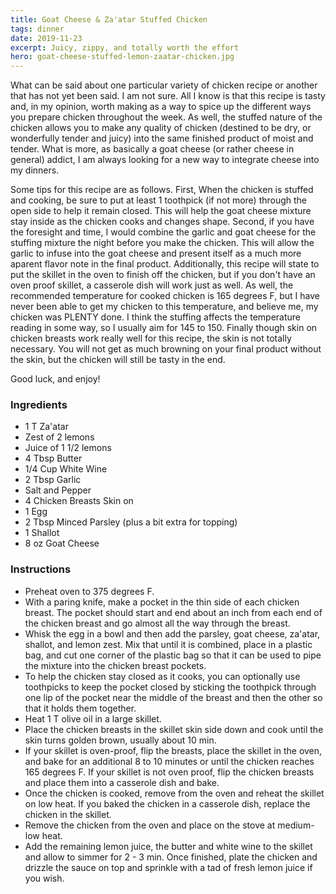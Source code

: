 ```yaml
---
title: Goat Cheese & Za'atar Stuffed Chicken
tags: dinner
date: 2019-11-23
excerpt: Juicy, zippy, and totally worth the effort
hero: goat-cheese-stuffed-lemon-zaatar-chicken.jpg
---
```

What can be said about one particular variety of chicken recipe or another that
has not yet been said. I am not sure. All I know is that this recipe is tasty and, 
in my opinion, worth making as a way to spice up the different ways you prepare 
chicken throughout the week. As well, the stuffed nature of the chicken allows 
you to make any quality of chicken (destined to be dry, or wonderfully tender and juicy) into the same finished product of moist and tender. What is more, as basically a goat cheese (or rather cheese in general) addict, I am always looking for a new way to integrate cheese into my dinners. 

Some tips for this recipe are as follows. First, When the chicken is stuffed and cooking, be sure to put at least 1 toothpick (if not more) through the open side to help it remain closed. This will help the goat cheese mixture stay inside as the chicken cooks and changes shape. Second, if you have the foresight and time, I would combine the garlic and goat cheese for the stuffing mixture the night before you make the chicken. This will allow the garlic to infuse into the goat cheese and present itself as a much more aparent flavor note in the final product. Additionally, this recipe will state to put the skillet in the oven to finish off the chicken, but if you don't have an oven proof skillet, a casserole dish will work just as well. As well, the recommended temperature for cooked chicken is 165 degrees F, but I have never been able to get my chicken to this temperature, and believe me, my chicken was PLENTY done. I think the stuffing affects the temperature reading in some way, so I usually aim for 145 to 150. Finally though skin on chicken breasts work really well for this recipe, the skin is not totally necessary. You will not get as much browning on your final product without the skin, but the chicken will still be tasty in the end. 

Good luck, and enjoy!

<div class="list-row">
    <div class="list-column">
       <div class="list-card ingredients">
        <h3>Ingredients</h3>
          <ul>
            <li>1 T Za'atar</li>
            <li>Zest of 2 lemons</li>
            <li>Juice of 1 1/2 lemons</li>
            <li>4 Tbsp Butter</li>
            <li>1/4 Cup White Wine</li>
            <li>2 Tbsp Garlic</li>
            <li>Salt and Pepper</li>
            <li>4 Chicken Breasts Skin on</li>
            <li>1 Egg</li>
            <li>2 Tbsp Minced Parsley (plus a bit extra for topping)</li>
            <li>1 Shallot</li>
            <li>8 oz Goat Cheese</li>
          </ul>
        </div>
    </div>
    <div class="list-column">
       <div class="list-card instructions">
        <h3>Instructions</h3>
          <ul>
            <li>Preheat oven to 375 degrees F.</li>
            <li>With a paring knife, make a pocket in the thin side of each chicken breast. The pocket should start and end about an inch from each end of the chicken breast and go almost all the way through the breast.</li>
            <li>Whisk the egg in a bowl and then add the parsley, goat cheese, za'atar, shallot, and lemon zest. Mix that until it is combined, place in a plastic bag, and cut one corner of the plastic bag so that it can be used to pipe the mixture into the chicken breast pockets. </li>
            <li>To help the chicken stay closed as it cooks, you can optionally use toothpicks to keep the pocket closed by sticking the toothpick through one lip of the pocket near the middle of the breast and then the other so that it holds them together.</li>
            <li>Heat 1 T olive oil in a large skillet.</li>
            <li>Place the chicken breasts in the skillet skin side down and cook until the skin turns golden brown, usually about 10 min.</li>
            <li>If your skillet is oven-proof, flip the breasts, place the skillet in the oven, and bake for an additional 8 to 10 minutes or until the chicken reaches 165 degrees F. If your skillet is not oven proof, flip the chicken breasts and place them into a casserole dish and bake.</li>
            <li>Once the chicken is cooked, remove from the oven and reheat the skillet on low heat. If you baked the chicken in a casserole dish, replace the chicken in the skillet.</li>
            <li>Remove the chicken from the oven and place on the stove at medium-low heat.</li>
            <li>Add the remaining lemon juice, the butter and white wine to the skillet and allow to simmer for 2 - 3 min. Once finished, plate the chicken and drizzle the sauce on top and sprinkle with a tad of fresh lemon juice if you wish.</li>
        </ul>
       </div>
    </div>
</div>
